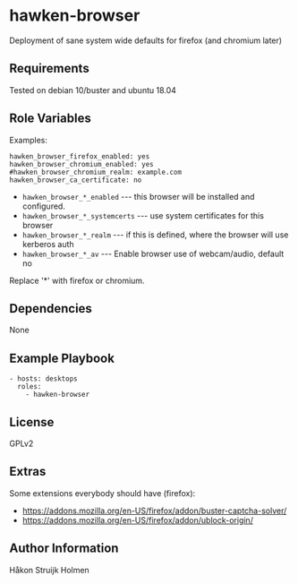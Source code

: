 # hawken-browser

Deployment of sane system wide defaults for firefox (and chromium later)

## Requirements

Tested on debian 10/buster and ubuntu 18.04

## Role Variables

Examples:
```
hawken_browser_firefox_enabled: yes
hawken_browser_chromium_enabled: yes
#hawken_browser_chromium_realm: example.com
hawken_browser_ca_certificate: no
```


* `hawken_browser_*_enabled` --- this browser will be installed and configured.
* `hawken_browser_*_systemcerts` --- use system certificates for this browser
* `hawken_browser_*_realm` --- if this is defined, where the browser will use kerberos auth
* `hawken_browser_*_av` --- Enable browser use of webcam/audio, default no

Replace '*' with firefox or chromium.

## Dependencies

None

## Example Playbook

```
- hosts: desktops
  roles:
    - hawken-browser
```

## License

GPLv2

## Extras

Some extensions everybody should have (firefox):

* https://addons.mozilla.org/en-US/firefox/addon/buster-captcha-solver/
* https://addons.mozilla.org/en-US/firefox/addon/ublock-origin/

## Author Information

Håkon Struijk Holmen
